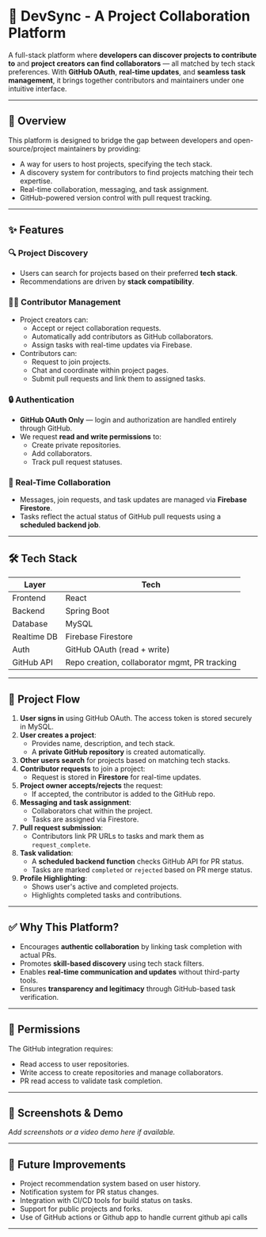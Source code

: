 # 🚀 DevSync - A Project Collaboration Platform

A full-stack platform where **developers can discover projects to contribute to** and **project creators can find collaborators** — all matched by tech stack preferences. With **GitHub OAuth**, **real-time updates**, and **seamless task management**, it brings together contributors and maintainers under one intuitive interface.

---

## 🧠 Overview

This platform is designed to bridge the gap between developers and open-source/project maintainers by providing:

- A way for users to host projects, specifying the tech stack.
- A discovery system for contributors to find projects matching their tech expertise.
- Real-time collaboration, messaging, and task assignment.
- GitHub-powered version control with pull request tracking.

---

## ✨ Features

### 🔍 Project Discovery
- Users can search for projects based on their preferred **tech stack**.
- Recommendations are driven by **stack compatibility**.

### 🧑‍💻 Contributor Management
- Project creators can:
  - Accept or reject collaboration requests.
  - Automatically add contributors as GitHub collaborators.
  - Assign tasks with real-time updates via Firebase.
- Contributors can:
  - Request to join projects.
  - Chat and coordinate within project pages.
  - Submit pull requests and link them to assigned tasks.

### 🔒 Authentication
- **GitHub OAuth Only** — login and authorization are handled entirely through GitHub.
- We request **read and write permissions** to:
  - Create private repositories.
  - Add collaborators.
  - Track pull request statuses.

### 🔄 Real-Time Collaboration
- Messages, join requests, and task updates are managed via **Firebase Firestore**.
- Tasks reflect the actual status of GitHub pull requests using a **scheduled backend job**.

---

## 🛠️ Tech Stack

| Layer         | Tech                           |
|---------------|--------------------------------|
| Frontend      | React                          |
| Backend       | Spring Boot                    |
| Database      | MySQL                          |
| Realtime DB   | Firebase Firestore             |
| Auth          | GitHub OAuth (read + write)    |
| GitHub API    | Repo creation, collaborator mgmt, PR tracking |

---

## 🔁 Project Flow

1. **User signs in** using GitHub OAuth. The access token is stored securely in MySQL.
2. **User creates a project**:
   - Provides name, description, and tech stack.
   - A **private GitHub repository** is created automatically.
3. **Other users search** for projects based on matching tech stacks.
4. **Contributor requests** to join a project:
   - Request is stored in **Firestore** for real-time updates.
5. **Project owner accepts/rejects** the request:
   - If accepted, the contributor is added to the GitHub repo.
6. **Messaging and task assignment**:
   - Collaborators chat within the project.
   - Tasks are assigned via Firestore.
7. **Pull request submission**:
   - Contributors link PR URLs to tasks and mark them as `request_complete`.
8. **Task validation**:
   - A **scheduled backend function** checks GitHub API for PR status.
   - Tasks are marked `completed` or `rejected` based on PR merge status.
9. **Profile Highlighting**:
   - Shows user's active and completed projects.
   - Highlights completed tasks and contributions.

---

## ✅ Why This Platform?

- Encourages **authentic collaboration** by linking task completion with actual PRs.
- Promotes **skill-based discovery** using tech stack filters.
- Enables **real-time communication and updates** without third-party tools.
- Ensures **transparency and legitimacy** through GitHub-based task verification.

---

## 🔐 Permissions

The GitHub integration requires:
- Read access to user repositories.
- Write access to create repositories and manage collaborators.
- PR read access to validate task completion.

---

## 📸 Screenshots & Demo

_Add screenshots or a video demo here if available._

---

## 🧪 Future Improvements

- Project recommendation system based on user history.
- Notification system for PR status changes.
- Integration with CI/CD tools for build status on tasks.
- Support for public projects and forks.
- Use of GitHub actions or Github app to handle current github api calls 

---

